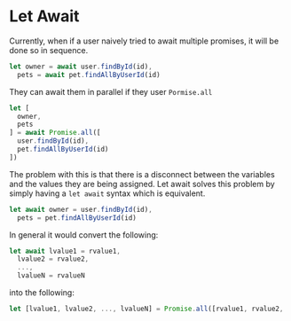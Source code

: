 # Let Await
Currently, when if a user naively tried to await multiple promises, it will be done so in sequence.
```javascript
let owner = await user.findById(id),
  pets = await pet.findAllByUserId(id)
```
They can await them in parallel if they user `Pormise.all`
```javascript
let [ 
  owner,
  pets
] = await Promise.all([
  user.findById(id),
  pet.findAllByUserId(id)
])
```
The problem with this is that there is a disconnect between the variables and the values they are being assigned.
Let await solves this problem by simply having a `let await` syntax which is equivalent.
```javascript
let await owner = user.findById(id),
  pets = pet.findAllByUserId(id)
```
In general it would convert the following:
```javascript
let await lvalue1 = rvalue1,
  lvalue2 = rvalue2,
  ...,
  lvalueN = rvalueN
```
into the following:
```javascript
let [lvalue1, lvalue2, ..., lvalueN] = Promise.all([rvalue1, rvalue2, ..., rvalueN])
```
